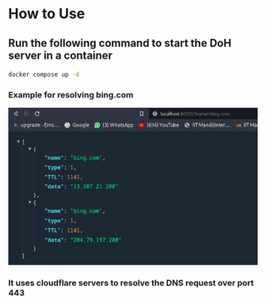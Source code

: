 # How to Use
## Run the following command to start the DoH server in a container

```sh 
docker compose up -d
```

### Example for resolving bing.com

![plot](output.jpg)

<h3>It uses cloudflare servers to resolve the DNS request over port 443</h3>